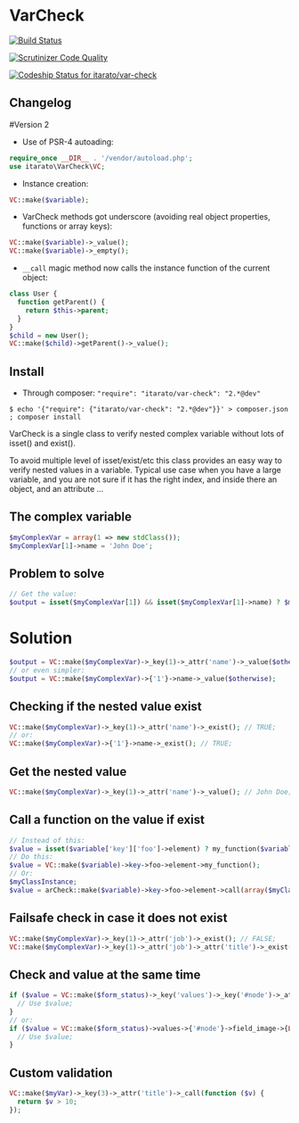 VarCheck
=========


[![Build Status](https://travis-ci.org/itarato/var-check.png?branch=master)](https://travis-ci.org/itarato/var-check)

[![Scrutinizer Code Quality](https://scrutinizer-ci.com/g/itarato/var-check/badges/quality-score.png?b=master)](https://scrutinizer-ci.com/g/itarato/var-check/?branch=master)

[![Codeship Status for itarato/var-check](https://www.codeship.io/projects/fa9f25d0-3d92-0132-c1d2-06eb26a6e604/status)](https://www.codeship.io/projects/43300)

Changelog
---------

#Version 2
- Use of PSR-4 autoading:
```PHP
require_once __DIR__ . '/vendor/autoload.php';
use itarato\VarCheck\VC;
```
- Instance creation:
```PHP
VC::make($variable);
```
- VarCheck methods got underscore (avoiding real object properties, functions or array keys):
```PHP
VC::make($variable)->_value();
VC::make($variable)->_empty();
```
- ```__call``` magic method now calls the instance function of the current object:
```PHP
class User {
  function getParent() {
    return $this->parent;
  }
}
$child = new User();
VC::make($child)->getParent()->_value();
```

Install
-------

- Through composer: ```"require": "itarato/var-check": "2.*@dev"```
```
$ echo '{"require": {"itarato/var-check": "2.*@dev"}}' > composer.json ; composer install
```


VarCheck is a single class to verify nested complex variable without lots of isset() and exist().

To avoid multiple level of isset/exist/etc this class provides an easy way to verify nested values in a variable.
Typical use case when you have a large variable, and you are not sure if it has the right index, and inside
there an object, and an attribute ...


The complex variable
--------------------

```php
$myComplexVar = array(1 => new stdClass());
$myComplexVar[1]->name = 'John Doe';
```


Problem to solve
----------------

```php
// Get the value:
$output = isset($myComplexVar[1]) && isset($myComplexVar[1]->name) ? $myComplexVar[1]->name : $otherwise;
```


# Solution

```php
$output = VC::make($myComplexVar)->_key(1)->_attr('name')->_value($otherwise);
// or even simpler:
$output = VC::make($myComplexVar)->{'1'}->name->_value($otherwise);
```


Checking if the nested value exist
----------------------------------

```php
VC::make($myComplexVar)->_key(1)->_attr('name')->_exist(); // TRUE;
// or:
VC::make($myComplexVar)->{'1'}->name->_exist(); // TRUE;
```


Get the nested value
--------------------

```php
VC::make($myComplexVar)->_key(1)->_attr('name')->_value(); // John Doe;
```


Call a function on the value if exist
-------------------------------------

```php
// Instead of this:
$value = isset($variable['key']['foo']->element) ? my_function($variable['key']['foo']->element) : NULL;
// Do this:
$value = VC::make($variable)->key->foo->element->my_function();
// Or:
$myClassInstance;
$value = arCheck::make($variable)->key->foo->element->call(array($myClassInstance, 'instanceFunction'));
```


Failsafe check in case it does not exist
----------------------------------------

```php
VC::make($myComplexVar)->_key(1)->_attr('job')->_exist(); // FALSE;
VC::make($myComplexVar)->_key(1)->_attr('job')->_attr('title')->_exist(); // FALSE;
```


Check and value at the same time
--------------------------------

```php
if ($value = VC::make($form_status)->_key('values')->_key('#node')->_attr('field_image')->_key(LANGUAGE_NONE)->_key(0)->_key('item')->_key('fid')->_value()) {
  // Use $value;
}
// or:
if ($value = VC::make($form_status)->values->{'#node'}->field_image->{LANGUAGE_NONE}->{'0'}->item->fid->_value()) {
  // Use $value;
}
```


Custom validation
-----------------

```php
VC::make($myVar)->_key(3)->_attr('title')->_call(function ($v) {
  return $v > 10;
});
```
